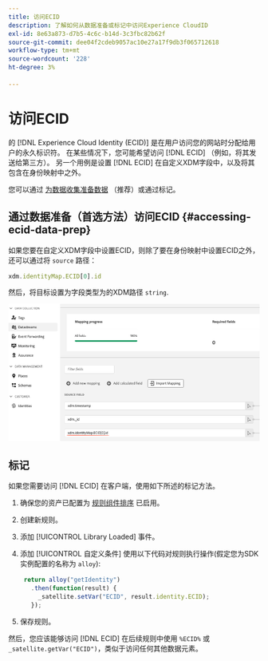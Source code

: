 ```yaml
---
title: 访问ECID
description: 了解如何从数据准备或标记中访问Experience CloudID
exl-id: 8e63a873-d7b5-4c6c-b14d-3c3fbc82b62f
source-git-commit: dee04f2cdeb9057ac10e27a17f9db3f065712618
workflow-type: tm+mt
source-wordcount: '228'
ht-degree: 3%

---
```



# 访问ECID

的 [!DNL Experience Cloud Identity (ECID)] 是在用户访问您的网站时分配给用户的永久标识符。 在某些情况下，您可能希望访问 [!DNL ECID] （例如，将其发送给第三方）。 另一个用例是设置 [!DNL ECID] 在自定义XDM字段中，以及将其包含在身份映射中之外。

您可以通过 [为数据收集准备数据](../datastreams/data-prep.md) （推荐）或通过标记。

## 通过数据准备（首选方法）访问ECID {#accessing-ecid-data-prep}

如果您要在自定义XDM字段中设置ECID，则除了要在身份映射中设置ECID之外，还可以通过将 `source` 路径：

```js
xdm.identityMap.ECID[0].id
```

然后，将目标设置为字段类型为的XDM路径 `string`.

![](./assets/access-ecid-data-prep.png)

## 标记

如果您需要访问 [!DNL ECID] 在客户端，使用如下所述的标记方法。

1. 确保您的资产已配置为 [规则组件排序](../../tags/ui/managing-resources/rules.md#sequencing) 已启用。
1. 创建新规则。
1. 添加 [!UICONTROL Library Loaded] 事件。
1. 添加 [!UICONTROL 自定义条件] 使用以下代码对规则执行操作(假定您为SDK实例配置的名称为 `alloy`):

   ```js
    return alloy("getIdentity")
      .then(function(result) {
        _satellite.setVar("ECID", result.identity.ECID);
      });
   ```

1. 保存规则。

然后，您应该能够访问 [!DNL ECID] 在后续规则中使用 `%ECID%` 或 `_satellite.getVar("ECID")`，类似于访问任何其他数据元素。
